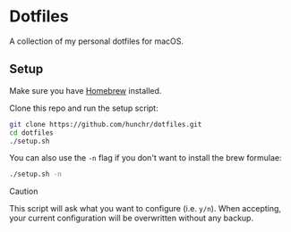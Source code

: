 # Dotfiles

A collection of my personal dotfiles for macOS.

## Setup

Make sure you have [Homebrew](https://brew.sh/) installed.

Clone this repo and run the setup script:

```sh
git clone https://github.com/hunchr/dotfiles.git
cd dotfiles
./setup.sh
```

You can also use the `-n` flag if you don't want to install the brew formulae:

```sh
./setup.sh -n
```

> [!CAUTION]
> This script will ask what you want to configure (i.e. `y/n`). When
> accepting, your current configuration will be overwritten without any backup.
